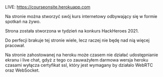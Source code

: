 LIVE: https://courseonsite.herokuapp.com

Na stronie można stworzyć swój kurs internetowy odbywający się w formie spotkań na żywo.

Strona została stworzona w tydzień na konkurs HackHeroes 2021.

Do perfecji brakuje tej stronie wiele, lecz raczej nie będę nad nią więcej pracował.



Na stronie zahostowanej na heroku może czasem nie działać udostępnianie ekranu i live chat,
gdyż z tego co zauważyłem darmowa wersja heroku czasami wyłącza certyfikat ssl,
który jest wymagany by działalo WebRTC oraz WebSocket.
